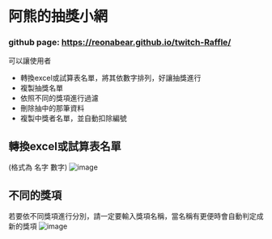 


# 阿熊的抽獎小網
### github page:  https://reonabear.github.io/twitch-Raffle/
可以讓使用者  
- 轉換excel或試算表名單，將其依數字排列，好讓抽獎進行
- 複製抽獎名單
- 依照不同的獎項進行過濾
- 刪除抽中的那筆資料
- 複製中獎者名單，並自動扣除編號

## 轉換excel或試算表名單
(格式為 名字 數字)
![image](https://user-images.githubusercontent.com/89585478/173296796-21a59e13-847f-4934-819c-4aa5f28f3c3e.png)

## 不同的獎項
若要依不同獎項進行分別，請一定要輸入獎項名稱，當名稱有更便時會自動判定成新的獎項
![image](https://user-images.githubusercontent.com/89585478/173297526-9c3a508c-a808-48dc-b635-bd0b19199fec.png)
